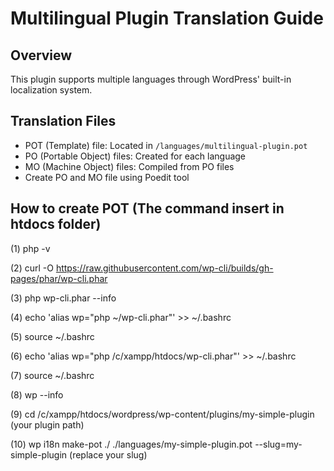 # Multilingual Plugin Translation Guide

## Overview
This plugin supports multiple languages through WordPress' built-in localization system.

## Translation Files
- POT (Template) file: Located in `/languages/multilingual-plugin.pot`
- PO (Portable Object) files: Created for each language
- MO (Machine Object) files: Compiled from PO files
- Create PO and MO file using Poedit tool

## How to create POT (The command insert in htdocs folder)

(1) php -v

(2) curl -O https://raw.githubusercontent.com/wp-cli/builds/gh-pages/phar/wp-cli.phar

(3) php wp-cli.phar --info

(4) echo 'alias wp="php ~/wp-cli.phar"' >> ~/.bashrc

(5) source ~/.bashrc

(6) echo 'alias wp="php /c/xampp/htdocs/wp-cli.phar"' >> ~/.bashrc

(7) source ~/.bashrc

(8) wp --info

(9) cd /c/xampp/htdocs/wordpress/wp-content/plugins/my-simple-plugin (your plugin path)

(10) wp i18n make-pot ./ ./languages/my-simple-plugin.pot --slug=my-simple-plugin (replace your slug)


